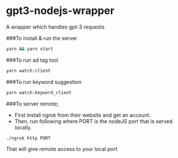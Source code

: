# gpt3-nodejs-wrapper
A wrapper which handles gpt-3 requests

###To install & run the server
```bash
yarn && yarn start
```

###To run ad tag tool
```bash
yarn watch:client
```


###To run keyword suggestion
```bash
yarn watch:keyword_client
```

###To server remote;
- First install ngrok from their website and get an account.
- Then, run following where PORT is the nodeJS port that is served locally.
```bash
./ngrok http PORT
```
That will give remote access to your local port 

